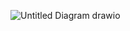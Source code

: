 ![Untitled Diagram drawio](https://user-images.githubusercontent.com/126685622/222217086-5ae17c08-4c9e-4baa-8cb9-be8de2fb6626.png)
